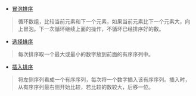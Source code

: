 <!--
 * @Descripttion: 
 * @version: 1.0.0
 * @Author: jimmiezhou
 * @Date: 2019-12-23 10:52:27
 * @LastEditors  : jimmiezhou
 * @LastEditTime : 2019-12-23 11:39:44
 -->
- [冒泡排序](https://github.com/JimmieZhou/algorithm-js/blob/master/%E6%8E%92%E5%BA%8F/%E5%86%92%E6%B3%A1%E6%8E%92%E5%BA%8F.md)
> 循环数组，比较当前元素和下一个元素，如果当前元素比下一个元素大，向上冒泡。下一次循环继续上面的操作，不循环已经排序好的数。

- [选择排序](https://github.com/JimmieZhou/algorithm-js/blob/master/%E6%8E%92%E5%BA%8F/%E9%80%89%E6%8B%A9%E6%8E%92%E5%BA%8F.md)
> 每次排序取一个最大或最小的数字放到前面的有序序列中。

- [插入排序]()
> 将左侧序列看成一个有序序列，每次将一个数字插入该有序序列。插入时，从有序序列最右侧开始比较，若比较的数较大，后移一位。



